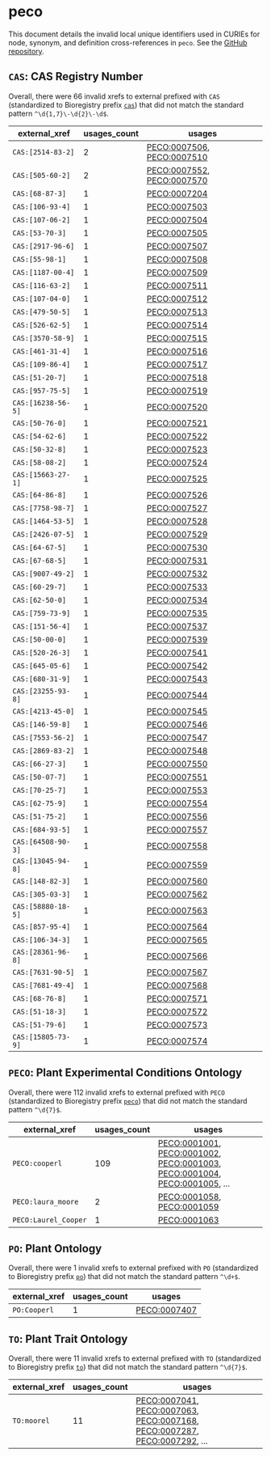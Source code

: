 # peco

This document details the invalid local unique identifiers used in CURIEs
for node, synonym, and definition cross-references in `peco`. See the [GitHub repository](https://github.com/Planteome/plant-experimental-conditions-ontology).


## `CAS`: CAS Registry Number

Overall, there were 66 invalid
xrefs to external prefixed with `CAS` (standardized to Bioregistry
prefix [`cas`](https://bioregistry.io/cas)) that
did not match the standard pattern `^\d{1,7}\-\d{2}\-\d$`.

| external_xref      |   usages_count | usages                                                                                                                   |
|--------------------|----------------|--------------------------------------------------------------------------------------------------------------------------|
| `CAS:[2514-83-2]`  |              2 | [PECO:0007506](http://purl.obolibrary.org/obo/PECO_0007506), [PECO:0007510](http://purl.obolibrary.org/obo/PECO_0007510) |
| `CAS:[505-60-2]`   |              2 | [PECO:0007552](http://purl.obolibrary.org/obo/PECO_0007552), [PECO:0007570](http://purl.obolibrary.org/obo/PECO_0007570) |
| `CAS:[68-87-3]`    |              1 | [PECO:0007204](http://purl.obolibrary.org/obo/PECO_0007204)                                                              |
| `CAS:[106-93-4]`   |              1 | [PECO:0007503](http://purl.obolibrary.org/obo/PECO_0007503)                                                              |
| `CAS:[107-06-2]`   |              1 | [PECO:0007504](http://purl.obolibrary.org/obo/PECO_0007504)                                                              |
| `CAS:[53-70-3]`    |              1 | [PECO:0007505](http://purl.obolibrary.org/obo/PECO_0007505)                                                              |
| `CAS:[2917-96-6]`  |              1 | [PECO:0007507](http://purl.obolibrary.org/obo/PECO_0007507)                                                              |
| `CAS:[55-98-1]`    |              1 | [PECO:0007508](http://purl.obolibrary.org/obo/PECO_0007508)                                                              |
| `CAS:[1187-00-4]`  |              1 | [PECO:0007509](http://purl.obolibrary.org/obo/PECO_0007509)                                                              |
| `CAS:[116-63-2]`   |              1 | [PECO:0007511](http://purl.obolibrary.org/obo/PECO_0007511)                                                              |
| `CAS:[107-04-0]`   |              1 | [PECO:0007512](http://purl.obolibrary.org/obo/PECO_0007512)                                                              |
| `CAS:[479-50-5]`   |              1 | [PECO:0007513](http://purl.obolibrary.org/obo/PECO_0007513)                                                              |
| `CAS:[526-62-5]`   |              1 | [PECO:0007514](http://purl.obolibrary.org/obo/PECO_0007514)                                                              |
| `CAS:[3570-58-9]`  |              1 | [PECO:0007515](http://purl.obolibrary.org/obo/PECO_0007515)                                                              |
| `CAS:[461-31-4]`   |              1 | [PECO:0007516](http://purl.obolibrary.org/obo/PECO_0007516)                                                              |
| `CAS:[109-86-4]`   |              1 | [PECO:0007517](http://purl.obolibrary.org/obo/PECO_0007517)                                                              |
| `CAS:[51-20-7]`    |              1 | [PECO:0007518](http://purl.obolibrary.org/obo/PECO_0007518)                                                              |
| `CAS:[957-75-5]`   |              1 | [PECO:0007519](http://purl.obolibrary.org/obo/PECO_0007519)                                                              |
| `CAS:[16238-56-5]` |              1 | [PECO:0007520](http://purl.obolibrary.org/obo/PECO_0007520)                                                              |
| `CAS:[50-76-0]`    |              1 | [PECO:0007521](http://purl.obolibrary.org/obo/PECO_0007521)                                                              |
| `CAS:[54-62-6]`    |              1 | [PECO:0007522](http://purl.obolibrary.org/obo/PECO_0007522)                                                              |
| `CAS:[50-32-8]`    |              1 | [PECO:0007523](http://purl.obolibrary.org/obo/PECO_0007523)                                                              |
| `CAS:[58-08-2]`    |              1 | [PECO:0007524](http://purl.obolibrary.org/obo/PECO_0007524)                                                              |
| `CAS:[15663-27-1]` |              1 | [PECO:0007525](http://purl.obolibrary.org/obo/PECO_0007525)                                                              |
| `CAS:[64-86-8]`    |              1 | [PECO:0007526](http://purl.obolibrary.org/obo/PECO_0007526)                                                              |
| `CAS:[7758-98-7]`  |              1 | [PECO:0007527](http://purl.obolibrary.org/obo/PECO_0007527)                                                              |
| `CAS:[1464-53-5]`  |              1 | [PECO:0007528](http://purl.obolibrary.org/obo/PECO_0007528)                                                              |
| `CAS:[2426-07-5]`  |              1 | [PECO:0007529](http://purl.obolibrary.org/obo/PECO_0007529)                                                              |
| `CAS:[64-67-5]`    |              1 | [PECO:0007530](http://purl.obolibrary.org/obo/PECO_0007530)                                                              |
| `CAS:[67-68-5]`    |              1 | [PECO:0007531](http://purl.obolibrary.org/obo/PECO_0007531)                                                              |
| `CAS:[9007-49-2]`  |              1 | [PECO:0007532](http://purl.obolibrary.org/obo/PECO_0007532)                                                              |
| `CAS:[60-29-7]`    |              1 | [PECO:0007533](http://purl.obolibrary.org/obo/PECO_0007533)                                                              |
| `CAS:[62-50-0]`    |              1 | [PECO:0007534](http://purl.obolibrary.org/obo/PECO_0007534)                                                              |
| `CAS:[759-73-9]`   |              1 | [PECO:0007535](http://purl.obolibrary.org/obo/PECO_0007535)                                                              |
| `CAS:[151-56-4]`   |              1 | [PECO:0007537](http://purl.obolibrary.org/obo/PECO_0007537)                                                              |
| `CAS:[50-00-0]`    |              1 | [PECO:0007539](http://purl.obolibrary.org/obo/PECO_0007539)                                                              |
| `CAS:[520-26-3]`   |              1 | [PECO:0007541](http://purl.obolibrary.org/obo/PECO_0007541)                                                              |
| `CAS:[645-05-6]`   |              1 | [PECO:0007542](http://purl.obolibrary.org/obo/PECO_0007542)                                                              |
| `CAS:[680-31-9]`   |              1 | [PECO:0007543](http://purl.obolibrary.org/obo/PECO_0007543)                                                              |
| `CAS:[23255-93-8]` |              1 | [PECO:0007544](http://purl.obolibrary.org/obo/PECO_0007544)                                                              |
| `CAS:[4213-45-0]`  |              1 | [PECO:0007545](http://purl.obolibrary.org/obo/PECO_0007545)                                                              |
| `CAS:[146-59-8]`   |              1 | [PECO:0007546](http://purl.obolibrary.org/obo/PECO_0007546)                                                              |
| `CAS:[7553-56-2]`  |              1 | [PECO:0007547](http://purl.obolibrary.org/obo/PECO_0007547)                                                              |
| `CAS:[2869-83-2]`  |              1 | [PECO:0007548](http://purl.obolibrary.org/obo/PECO_0007548)                                                              |
| `CAS:[66-27-3]`    |              1 | [PECO:0007550](http://purl.obolibrary.org/obo/PECO_0007550)                                                              |
| `CAS:[50-07-7]`    |              1 | [PECO:0007551](http://purl.obolibrary.org/obo/PECO_0007551)                                                              |
| `CAS:[70-25-7]`    |              1 | [PECO:0007553](http://purl.obolibrary.org/obo/PECO_0007553)                                                              |
| `CAS:[62-75-9]`    |              1 | [PECO:0007554](http://purl.obolibrary.org/obo/PECO_0007554)                                                              |
| `CAS:[51-75-2]`    |              1 | [PECO:0007556](http://purl.obolibrary.org/obo/PECO_0007556)                                                              |
| `CAS:[684-93-5]`   |              1 | [PECO:0007557](http://purl.obolibrary.org/obo/PECO_0007557)                                                              |
| `CAS:[64508-90-3]` |              1 | [PECO:0007558](http://purl.obolibrary.org/obo/PECO_0007558)                                                              |
| `CAS:[13045-94-8]` |              1 | [PECO:0007559](http://purl.obolibrary.org/obo/PECO_0007559)                                                              |
| `CAS:[148-82-3]`   |              1 | [PECO:0007560](http://purl.obolibrary.org/obo/PECO_0007560)                                                              |
| `CAS:[305-03-3]`   |              1 | [PECO:0007562](http://purl.obolibrary.org/obo/PECO_0007562)                                                              |
| `CAS:[58880-18-5]` |              1 | [PECO:0007563](http://purl.obolibrary.org/obo/PECO_0007563)                                                              |
| `CAS:[857-95-4]`   |              1 | [PECO:0007564](http://purl.obolibrary.org/obo/PECO_0007564)                                                              |
| `CAS:[106-34-3]`   |              1 | [PECO:0007565](http://purl.obolibrary.org/obo/PECO_0007565)                                                              |
| `CAS:[28361-96-8]` |              1 | [PECO:0007566](http://purl.obolibrary.org/obo/PECO_0007566)                                                              |
| `CAS:[7631-90-5]`  |              1 | [PECO:0007567](http://purl.obolibrary.org/obo/PECO_0007567)                                                              |
| `CAS:[7681-49-4]`  |              1 | [PECO:0007568](http://purl.obolibrary.org/obo/PECO_0007568)                                                              |
| `CAS:[68-76-8]`    |              1 | [PECO:0007571](http://purl.obolibrary.org/obo/PECO_0007571)                                                              |
| `CAS:[51-18-3]`    |              1 | [PECO:0007572](http://purl.obolibrary.org/obo/PECO_0007572)                                                              |
| `CAS:[51-79-6]`    |              1 | [PECO:0007573](http://purl.obolibrary.org/obo/PECO_0007573)                                                              |
| `CAS:[15805-73-9]` |              1 | [PECO:0007574](http://purl.obolibrary.org/obo/PECO_0007574)                                                              |

## `PECO`: Plant Experimental Conditions Ontology

Overall, there were 112 invalid
xrefs to external prefixed with `PECO` (standardized to Bioregistry
prefix [`peco`](https://bioregistry.io/peco)) that
did not match the standard pattern `^\d{7}$`.

| external_xref        |   usages_count | usages                                                                                                                                                                                                                                                                                                               |
|----------------------|----------------|----------------------------------------------------------------------------------------------------------------------------------------------------------------------------------------------------------------------------------------------------------------------------------------------------------------------|
| `PECO:cooperl`       |            109 | [PECO:0001001](http://purl.obolibrary.org/obo/PECO_0001001), [PECO:0001002](http://purl.obolibrary.org/obo/PECO_0001002), [PECO:0001003](http://purl.obolibrary.org/obo/PECO_0001003), [PECO:0001004](http://purl.obolibrary.org/obo/PECO_0001004), [PECO:0001005](http://purl.obolibrary.org/obo/PECO_0001005), ... |
| `PECO:laura_moore`   |              2 | [PECO:0001058](http://purl.obolibrary.org/obo/PECO_0001058), [PECO:0001059](http://purl.obolibrary.org/obo/PECO_0001059)                                                                                                                                                                                             |
| `PECO:Laurel_Cooper` |              1 | [PECO:0001063](http://purl.obolibrary.org/obo/PECO_0001063)                                                                                                                                                                                                                                                          |

## `PO`: Plant Ontology

Overall, there were 1 invalid
xrefs to external prefixed with `PO` (standardized to Bioregistry
prefix [`po`](https://bioregistry.io/po)) that
did not match the standard pattern `^\d+$`.

| external_xref   |   usages_count | usages                                                      |
|-----------------|----------------|-------------------------------------------------------------|
| `PO:Cooperl`    |              1 | [PECO:0007407](http://purl.obolibrary.org/obo/PECO_0007407) |

## `TO`: Plant Trait Ontology

Overall, there were 11 invalid
xrefs to external prefixed with `TO` (standardized to Bioregistry
prefix [`to`](https://bioregistry.io/to)) that
did not match the standard pattern `^\d{7}$`.

| external_xref   |   usages_count | usages                                                                                                                                                                                                                                                                                                               |
|-----------------|----------------|----------------------------------------------------------------------------------------------------------------------------------------------------------------------------------------------------------------------------------------------------------------------------------------------------------------------|
| `TO:moorel`     |             11 | [PECO:0007041](http://purl.obolibrary.org/obo/PECO_0007041), [PECO:0007063](http://purl.obolibrary.org/obo/PECO_0007063), [PECO:0007168](http://purl.obolibrary.org/obo/PECO_0007168), [PECO:0007287](http://purl.obolibrary.org/obo/PECO_0007287), [PECO:0007292](http://purl.obolibrary.org/obo/PECO_0007292), ... |

